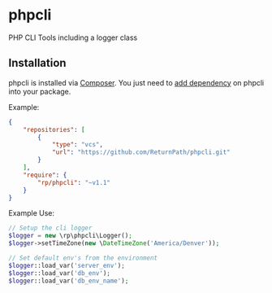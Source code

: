 phpcli
======

PHP CLI Tools including a logger class

## Installation
phpcli is installed via [Composer](https://getcomposer.org/).
You just need to [add dependency](https://getcomposer.org/doc/04-schema.md#package-links>) on phpcli into your package.

Example:
```json
{
    "repositories": [
        {
            "type": "vcs",
            "url": "https://github.com/ReturnPath/phpcli.git"
        }
    ],
    "require": {
        "rp/phpcli": "~v1.1"
    }
}
```

Example Use:
```php
// Setup the cli logger
$logger = new \rp\phpcli\Logger();
$logger->setTimeZone(new \DateTimeZone('America/Denver'));

// Set default env's from the environment
$logger::load_var('server_env');
$logger::load_var('db_env');
$logger::load_var('db_env_name');
```
